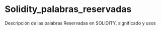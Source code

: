 # Solidity_palabras_reservadas
Descripción de las  palabras  Reservadas en SOLIDITY, significado y usos
